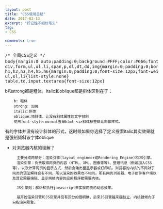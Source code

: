 ```yaml
---
layout: post
title: "CSS使用总结"
date: 2017-02-13
excerpt: "好记性不如烂笔头"
tag:
- CSS

comments: true
---
```



<pre>/* 全局CSS定义 */ 
body{margin:0 auto;padding:0;background:#FFF;color:#666;font:12px ‘宋体'; }
div,form,ul,ol,li,span,p,dl,dt,dd,img{margin:0;padding:0;border:0;}
h1,h2,h3,h4,h5,h6{margin:0;padding:0;font-size:12px;font-weight:normal;}
ul,ol,li{list-style:none}
table,td,input,textarea{font-size:12px}
</pre>


b和strong都是粗体，italic和oblique都是斜体区别在于：

		b: 粗体
		strong: 加强
		italic:斜体
		oblique:倾斜体，让没有斜体属性的文字倾斜
		使用font-style:normal去掉html <i>斜体标签默认斜体样式。

有的字体并没有设计斜体的形式，这时候如果你选择了定义搜索italic其实效果就是强制倾斜该字体oblique

- 对浏览器内核的理解？

		主要分成两部分：渲染引擎(layout engineer或Rendering Engine)和JS引擎。
		渲染引擎：负责取得网页的内容（HTML、XML、图像等等）、整理讯息（例如加入CSS等），以及计算网页的显示方式，然后会输出至显示器或打印机。浏览器的内核的不同对于网页的语法解释会有不同，所以渲染的效果也不相同。所有网页浏览器、电子邮件客户端以及其它需要编辑、显示网络内容的应用程序都需要内核。

		JS引擎则：解析和执行javascript来实现网页的动态效果。

		最开始渲染引擎和JS引擎并没有区分的很明确，后来JS引擎越来越独立，内核就倾向于只指渲染引擎。